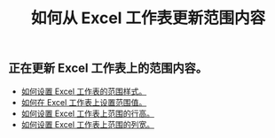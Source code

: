 ﻿---
title: 如何从 Excel 工作表更新范围内容
second_title: Aspose.Cells Cloud Documen
linktitle: 更新
type: docs
url: /zh/ranges/update/
keywords: How to update range content from an Excel worksheet
description: Aspose.Cells Cloud REST API 支持从 Excel 工作表更新范围内容。SDK 支持多种开发语言。其中包括 Android、C#、Go、Java、NodeJS、Perl、PHP、Python、Ruby 和 swift
weight: 20
kwords: Excel、Office 云、REST API、电子表格、PDF、CSV、Json、Markdwon、如何从 Excel 工作表更新范围内容
---
## 正在更新 Excel 工作表上的范围内容。


- [如何设置 Excel 工作表的范围样式。](/cells/zh/ranges/update/style/) 
- [如何在 Excel 工作表上设置范围值。](/cells/zh/ranges/update/values/) 
- [如何设置 Excel 工作表上范围的行高。](/cells/zh/ranges/update/row-height/) 
- [如何设置 Excel 工作表上范围的列宽。](/cells/zh/ranges/update/column-width/) 

